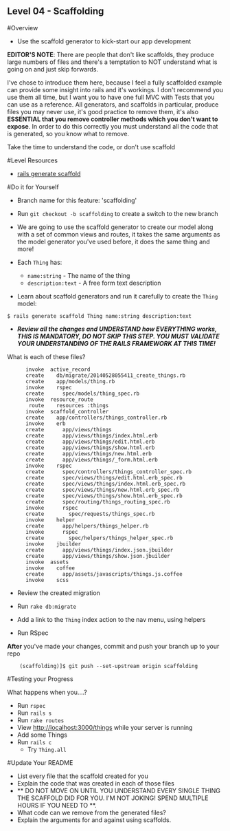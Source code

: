 Level 04 - Scaffolding
-----------

#Overview
* Use the scaffold generator to kick-start our app development

__EDITOR'S NOTE__: There are people that don't like scaffolds, they produce large numbers of files and there's a temptation to NOT understand what is going on and just skip forwards.

I've chose to introduce them here, because I feel a fully scaffolded example can provide some insight into rails and it's workings. I don't recommend you use them all time, but I want you to have one full MVC with Tests that you can use as a reference. All generators, and scaffolds in particular, produce files you may never use, it's good practice to remove them, it's also __ESSENTIAL that you remove controller methods which you don't want to expose__. In order to do this correctly you must understand all the code that is generated, so you know what to remove.

Take the time to understand the code, or don't use scaffold


#Level Resources

* [rails generate scaffold](http://guides.rubyonrails.org/command_line.html#rails-generate)

#Do it for Yourself

* Branch name for this feature: 'scaffolding'
* Run ```git checkout -b scaffolding``` to create a switch to the new branch


* We are going to use the scaffold generator to create our model along with a set of common views and routes, it takes the same arguments as the model generator you've used before, it does the same thing and more!

* Each ```Thing``` has:
	* ```name:string``` - The name of the thing
	* ```description:text``` - A free form text description

* Learn about scaffold generators and run it carefully to create the ```Thing``` model:

```
$ rails generate scaffold Thing name:string description:text 
```


* ___Review all the changes and UNDERSTAND how EVERYTHING works, 
THIS IS MANDATORY, DO NOT SKIP THIS STEP. YOU MUST VALIDATE YOUR UNDERSTANDING OF THE RAILS FRAMEWORK AT THIS TIME!___

What is each of these files?

```
      invoke  active_record
      create    db/migrate/20140528055411_create_things.rb
      create    app/models/thing.rb
      invoke    rspec
      create      spec/models/thing_spec.rb
      invoke  resource_route
       route    resources :things
      invoke  scaffold_controller
      create    app/controllers/things_controller.rb
      invoke    erb
      create      app/views/things
      create      app/views/things/index.html.erb
      create      app/views/things/edit.html.erb
      create      app/views/things/show.html.erb
      create      app/views/things/new.html.erb
      create      app/views/things/_form.html.erb
      invoke    rspec
      create      spec/controllers/things_controller_spec.rb
      create      spec/views/things/edit.html.erb_spec.rb
      create      spec/views/things/index.html.erb_spec.rb
      create      spec/views/things/new.html.erb_spec.rb
      create      spec/views/things/show.html.erb_spec.rb
      create      spec/routing/things_routing_spec.rb
      invoke      rspec
      create        spec/requests/things_spec.rb
      invoke    helper
      create      app/helpers/things_helper.rb
      invoke      rspec
      create        spec/helpers/things_helper_spec.rb
      invoke    jbuilder
      create      app/views/things/index.json.jbuilder
      create      app/views/things/show.json.jbuilder
      invoke  assets
      invoke    coffee
      create      app/assets/javascripts/things.js.coffee
      invoke    scss

```


* Review the created migration 

* Run ```rake db:migrate```

* Add a link to the ```Thing``` index action to the nav menu, using helpers

* Run RSpec

__After__ you've made your changes, commit and push your branch up to your repo

```
	(scaffolding)]$ git push --set-upstream origin scaffolding
```

#Testing your Progress

What happens when you....?

* Run ```rspec```
* Run ```rails s```
* Run ```rake routes```
* View [http://localhost:3000/things](http://localhost:3000/things) while your server is running
* Add some Things
* Run ```rails c``` 
	* Try ```Thing.all``` 	

#Update Your README

* List every file that the scaffold created for you 
* Explain the code that was created in each of those files
* ** DO NOT MOVE ON UNTIL YOU UNDERSTAND EVERY SINGLE THING THE SCAFFOLD DID FOR YOU.  I'M NOT JOKING!  SPEND MULTIPLE HOURS IF YOU NEED TO **.  
* What code can we remove from the generated files?
* Explain the arguments for and against using scaffolds.
